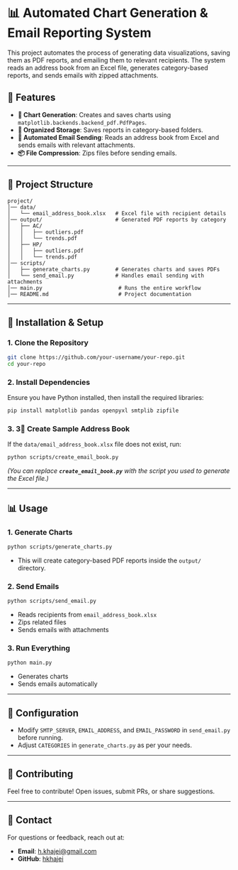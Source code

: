 # 📊 Automated Chart Generation & Email Reporting System

This project automates the process of generating data visualizations, saving them as PDF reports, and emailing them to relevant recipients. The system reads an address book from an Excel file, generates category-based reports, and sends emails with zipped attachments.

## 🚀 Features

- **🌟 Chart Generation**: Creates and saves charts using `matplotlib.backends.backend_pdf.PdfPages`.
- **📂 Organized Storage**: Saves reports in category-based folders.
- **📧 Automated Email Sending**: Reads an address book from Excel and sends emails with relevant attachments.
- **📦 File Compression**: Zips files before sending emails.

---

## 📂 Project Structure

```
project/
│️── data/
│️   └️── email_address_book.xlsx   # Excel file with recipient details
│️── output/                       # Generated PDF reports by category
│️   ├️── AC/
│️   │️   ├️── outliers.pdf
│️   │️   └️── trends.pdf
│️   ├️── HP/
│️   │️   ├️── outliers.pdf
│️   │️   └️── trends.pdf
│️── scripts/
│️   ├️── generate_charts.py        # Generates charts and saves PDFs
│️   └️── send_email.py             # Handles email sending with attachments
│️── main.py                        # Runs the entire workflow
│️── README.md                      # Project documentation
```

---

## 🔧 Installation & Setup

### **1. Clone the Repository**

```bash
git clone https://github.com/your-username/your-repo.git
cd your-repo
```

### **2. Install Dependencies**

Ensure you have Python installed, then install the required libraries:

```bash
pip install matplotlib pandas openpyxl smtplib zipfile
```

### **3. 3⃣ Create Sample Address Book**

If the `data/email_address_book.xlsx` file does not exist, run:

```bash
python scripts/create_email_book.py
```

*(You can replace **`create_email_book.py`** with the script you used to generate the Excel file.)*

---

## 📊 Usage

### **1. Generate Charts**

```bash
python scripts/generate_charts.py
```

- This will create category-based PDF reports inside the `output/` directory.

### **2. Send Emails**

```bash
python scripts/send_email.py
```

- Reads recipients from `email_address_book.xlsx`
- Zips related files
- Sends emails with attachments

### **3. Run Everything**

```bash
python main.py
```

- Generates charts
- Sends emails automatically

---

## 📌 Configuration

- Modify `SMTP_SERVER`, `EMAIL_ADDRESS`, and `EMAIL_PASSWORD` in `send_email.py` before running.
- Adjust `CATEGORIES` in `generate_charts.py` as per your needs.

---

## 🤝 Contributing

Feel free to contribute! Open issues, submit PRs, or share suggestions.

---

## 📩 Contact

For questions or feedback, reach out at:

- **Email**: [h.khajei@gmail.com](mailto\:.khajei@gmail.com)
- **GitHub**: [hkhajei](https://github.com/hkhajei)

